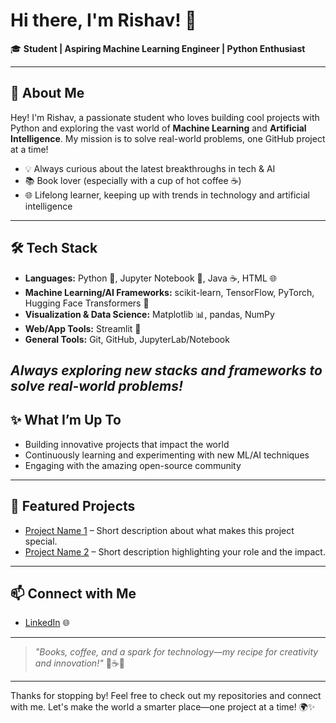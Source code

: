 # Hi there, I'm Rishav! 👋

🎓 **Student | Aspiring Machine Learning Engineer | Python Enthusiast**

---

## 🚀 About Me

Hey! I'm Rishav, a passionate student who loves building cool projects with Python and exploring the vast world of **Machine Learning** and **Artificial Intelligence**. My mission is to solve real-world problems, one GitHub project at a time!

- 💡 Always curious about the latest breakthroughs in tech & AI
- 📚 Book lover (especially with a cup of hot coffee ☕️)
- 🌐 Lifelong learner, keeping up with trends in technology and artificial intelligence

---

## 🛠️ Tech Stack

- **Languages:** Python 🐍, Jupyter Notebook 📓, Java ☕, HTML 🌐
- **Machine Learning/AI Frameworks:** scikit-learn, TensorFlow, PyTorch, Hugging Face Transformers 🤗
- **Visualization & Data Science:** Matplotlib 📊, pandas, NumPy
- **Web/App Tools:** Streamlit 🚀
- **General Tools:** Git, GitHub, JupyterLab/Notebook

*Always exploring new stacks and frameworks to solve real-world problems!*
---

## ✨ What I’m Up To

- Building innovative projects that impact the world
- Continuously learning and experimenting with new ML/AI techniques
- Engaging with the amazing open-source community

---

## 📌 Featured Projects

<!-- Add your favorite projects below! Replace with links to your repos and short descriptions -->
- [Project Name 1](#) – Short description about what makes this project special.
- [Project Name 2](#) – Short description highlighting your role and the impact.

---

## 📫 Connect with Me

- [LinkedIn](https://www.linkedin.com/in/m-s-rishav-subhin) 🌐

---

> *"Books, coffee, and a spark for technology—my recipe for creativity and innovation!"* 📖☕️🚀

---

Thanks for stopping by! Feel free to check out my repositories and connect with me. Let's make the world a smarter place—one project at a time! 🌍✨
